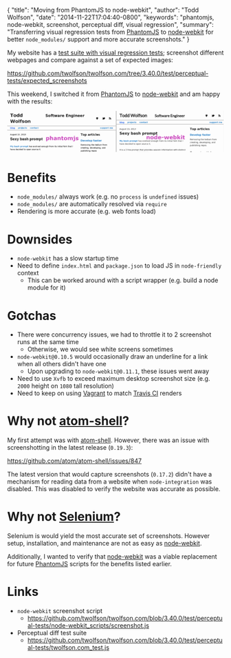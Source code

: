 {
  "title": "Moving from PhantomJS to node-webkit",
  "author": "Todd Wolfson",
  "date": "2014-11-22T17:04:40-0800",
  "keywords": "phantomjs, node-webkit, screenshot, perceptual diff, visual regression",
  "summary": "Transferring visual regression tests from [PhantomJS](http://phantomjs.org/) to [node-webkit](https://github.com/rogerwang/node-webkit) for better `node_modules/` support and more accurate screenshots."
}

My website has a [test suite with visual regression tests][visual-regression-tests]; screenshot different webpages and compare against a set of expected images:

https://github.com/twolfson/twolfson.com/tree/3.40.0/test/perceptual-tests/expected_screenshots

[visual-regression-tests]: http://twolfson.com/2014-02-25-visual-regression-testing-in-travis-ci

This weekend, I switched it from [PhantomJS][] to [node-webkit][] and am happy with the results:

[PhantomJS]: http://phantomjs.org/
[node-webkit]: https://github.com/rogerwang/node-webkit
[atom-shell]: https://github.com/atom/atom-shell

[![Comparison][comparison-img]][comparison-img]

[comparison-img]: /public/images/articles/moving-from-phantomjs-to-node-webkit/comparison.png

# Benefits
- `node_modules/` always work (e.g. no `process` is `undefined` issues)
- `node_modules/` are automatically resolved via `require`
- Rendering is more accurate (e.g. web fonts load)

# Downsides
- `node-webkit` has a slow startup time
- Need to define `index.html` and `package.json` to load JS in `node-friendly` context
    - This can be worked around with a script wrapper (e.g. build a node module for it)

# Gotchas
- There were concurrency issues, we had to throttle it to 2 screenshot runs at the same time
    - Otherwise, we would see white screens sometimes
- `node-webkit@0.10.5` would occasionally draw an underline for a link when all others didn't have one
    - Upon upgrading to `node-webkit@0.11.1`, these issues went away
- Need to use `Xvfb` to exceed maximum desktop screenshot size (e.g. `2000` height on `1080` tall resolution)
- Need to keep on using [Vagrant][] to match [Travis CI][] renders

[Vagrant]: http://vagrantup.com/
[Travis CI]: https://travis-ci.org/

# Why not [atom-shell][]?
My first attempt was with [atom-shell][]. However, there was an issue with screenshotting in the latest release (`0.19.3`):

https://github.com/atom/atom-shell/issues/847

The latest version that would capture screenshots (`0.17.2`) didn't have a mechanism for reading data from a website when `node-integration` was disabled. This was disabled to verify the website was accurate as possible.

# Why not [Selenium][]?
Selenium is would yield the most accurate set of screenshots. However setup, installation, and maintenance are not as easy as [node-webkit][].

Additionally, I wanted to verify that [node-webkit][] was a viable replacement for future [PhantomJS][] scripts for the benefits listed earlier.

[Selenium]: http://www.seleniumhq.org/

# Links
- `node-webkit` screenshot script
    - https://github.com/twolfson/twolfson.com/blob/3.40.0/test/perceptual-tests/node-webkit_scripts/screenshot.js
- Perceptual diff test suite
    - https://github.com/twolfson/twolfson.com/blob/3.40.0/test/perceptual-tests/twolfson.com_test.js
